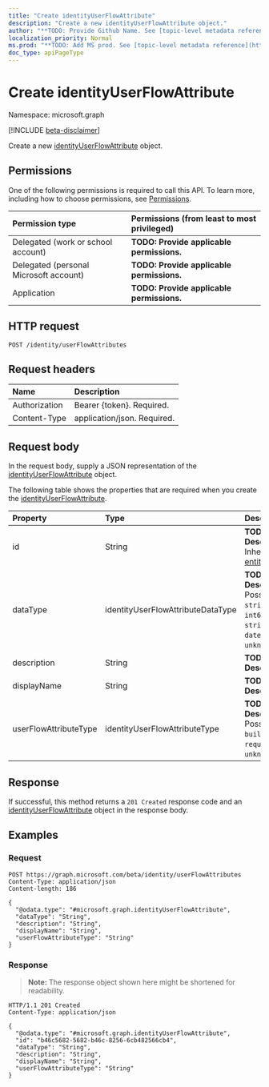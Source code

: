 ```yaml
---
title: "Create identityUserFlowAttribute"
description: "Create a new identityUserFlowAttribute object."
author: "**TODO: Provide Github Name. See [topic-level metadata reference](https://msgo.azurewebsites.net/add/document/guidelines/metadata.html#topic-level-metadata)**"
localization_priority: Normal
ms.prod: "**TODO: Add MS prod. See [topic-level metadata reference](https://msgo.azurewebsites.net/add/document/guidelines/metadata.html#topic-level-metadata)**"
doc_type: apiPageType
---
```


# Create identityUserFlowAttribute
Namespace: microsoft.graph

[!INCLUDE [beta-disclaimer](../../includes/beta-disclaimer.md)]

Create a new [identityUserFlowAttribute](../resources/identityuserflowattribute.md) object.

## Permissions
One of the following permissions is required to call this API. To learn more, including how to choose permissions, see [Permissions](/graph/permissions-reference).

|Permission type|Permissions (from least to most privileged)|
|:---|:---|
|Delegated (work or school account)|**TODO: Provide applicable permissions.**|
|Delegated (personal Microsoft account)|**TODO: Provide applicable permissions.**|
|Application|**TODO: Provide applicable permissions.**|

## HTTP request

<!-- {
  "blockType": "ignored"
}
-->
``` http
POST /identity/userFlowAttributes
```

## Request headers
|Name|Description|
|:---|:---|
|Authorization|Bearer {token}. Required.|
|Content-Type|application/json. Required.|

## Request body
In the request body, supply a JSON representation of the [identityUserFlowAttribute](../resources/identityuserflowattribute.md) object.

The following table shows the properties that are required when you create the [identityUserFlowAttribute](../resources/identityuserflowattribute.md).

|Property|Type|Description|
|:---|:---|:---|
|id|String|**TODO: Add Description** Inherited from [entity](../resources/entity.md)|
|dataType|identityUserFlowAttributeDataType|**TODO: Add Description**. Possible values are: `string`, `boolean`, `int64`, `stringCollection`, `dateTime`, `unknownFutureValue`.|
|description|String|**TODO: Add Description**|
|displayName|String|**TODO: Add Description**|
|userFlowAttributeType|identityUserFlowAttributeType|**TODO: Add Description**. Possible values are: `builtIn`, `custom`, `required`, `unknownFutureValue`.|



## Response

If successful, this method returns a `201 Created` response code and an [identityUserFlowAttribute](../resources/identityuserflowattribute.md) object in the response body.

## Examples

### Request
<!-- {
  "blockType": "request",
  "name": "create_identityuserflowattribute_from_"
}
-->
``` http
POST https://graph.microsoft.com/beta/identity/userFlowAttributes
Content-Type: application/json
Content-length: 186

{
  "@odata.type": "#microsoft.graph.identityUserFlowAttribute",
  "dataType": "String",
  "description": "String",
  "displayName": "String",
  "userFlowAttributeType": "String"
}
```


### Response
>**Note:** The response object shown here might be shortened for readability.
<!-- {
  "blockType": "response",
  "truncated": true,
  "@odata.type": "microsoft.graph.identityUserFlowAttribute"
}
-->
``` http
HTTP/1.1 201 Created
Content-Type: application/json

{
  "@odata.type": "#microsoft.graph.identityUserFlowAttribute",
  "id": "b46c5682-5682-b46c-8256-6cb482566cb4",
  "dataType": "String",
  "description": "String",
  "displayName": "String",
  "userFlowAttributeType": "String"
}
```

